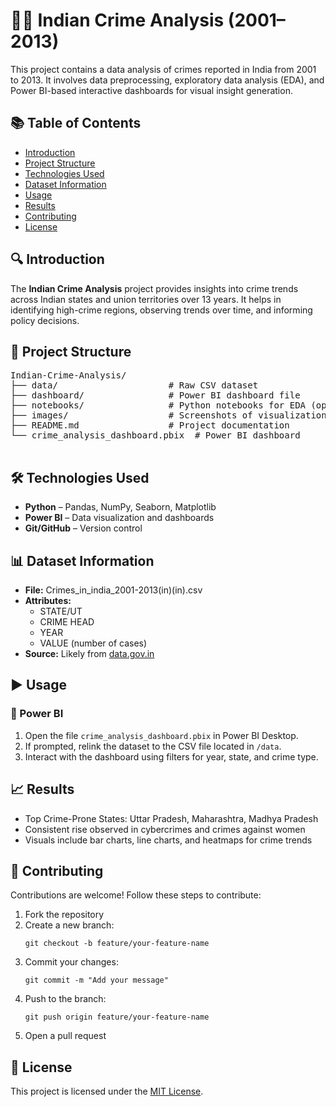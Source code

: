 <!DOCTYPE html>
<html lang="en">
<head>
    <meta charset="UTF-8">
    <title>Indian Crime Analysis (2001–2013)</title>
</head>
<body>
    <h1>🕵️‍♂️ Indian Crime Analysis (2001–2013)</h1>
    <p>This project contains a data analysis of crimes reported in India from 2001 to 2013. It involves data preprocessing, exploratory data analysis (EDA), and Power BI-based interactive dashboards for visual insight generation.</p>

  <h2>📚 Table of Contents</h2>
    <ul>
        <li><a href="#introduction">Introduction</a></li>
        <li><a href="#project-structure">Project Structure</a></li>
        <li><a href="#technologies-used">Technologies Used</a></li>
        <li><a href="#dataset-information">Dataset Information</a></li>
        <li><a href="#usage">Usage</a></li>
        <li><a href="#results">Results</a></li>
        <li><a href="#contributing">Contributing</a></li>
        <li><a href="#license">License</a></li>
    </ul>

  <h2 id="introduction">🔍 Introduction</h2>
    <p>The <strong>Indian Crime Analysis</strong> project provides insights into crime trends across Indian states and union territories over 13 years. It helps in identifying high-crime regions, observing trends over time, and informing policy decisions.</p>

   <h2 id="project-structure">📁 Project Structure</h2>
    <pre>
Indian-Crime-Analysis/
├── data/                     # Raw CSV dataset
├── dashboard/                # Power BI dashboard file
├── notebooks/                # Python notebooks for EDA (optional)
├── images/                   # Screenshots of visualizations
├── README.md                 # Project documentation
└── crime_analysis_dashboard.pbix  # Power BI dashboard
    </pre>

   <h2 id="technologies-used">🛠️ Technologies Used</h2>
    <ul>
        <li><strong>Python</strong> – Pandas, NumPy, Seaborn, Matplotlib</li>
        <li><strong>Power BI</strong> – Data visualization and dashboards</li>
        <li><strong>Git/GitHub</strong> – Version control</li>
    </ul>

  <h2 id="dataset-information">📊 Dataset Information</h2>
    <ul>
        <li><strong>File:</strong> Crimes_in_india_2001-2013(in)(in).csv</li>
        <li><strong>Attributes:</strong>
            <ul>
                <li>STATE/UT</li>
                <li>CRIME HEAD</li>
                <li>YEAR</li>
                <li>VALUE (number of cases)</li>
            </ul>
        </li>
        <li><strong>Source:</strong> Likely from <a href="https://data.gov.in">data.gov.in</a></li>
    </ul>

  <h2 id="usage">▶️ Usage</h2>
    <h3>🔵 Power BI</h3>
    <ol>
        <li>Open the file <code>crime_analysis_dashboard.pbix</code> in Power BI Desktop.</li>
        <li>If prompted, relink the dataset to the CSV file located in <code>/data</code>.</li>
        <li>Interact with the dashboard using filters for year, state, and crime type.</li>
    </ol>

   <h2 id="results">📈 Results</h2>
    <ul>
        <li>Top Crime-Prone States: Uttar Pradesh, Maharashtra, Madhya Pradesh</li>
        <li>Consistent rise observed in cybercrimes and crimes against women</li>
        <li>Visuals include bar charts, line charts, and heatmaps for crime trends</li>
    </ul>

   <h2 id="contributing">🤝 Contributing</h2>
    <p>Contributions are welcome! Follow these steps to contribute:</p>
    <ol>
        <li>Fork the repository</li>
        <li>Create a new branch:
            <pre><code>git checkout -b feature/your-feature-name</code></pre>
        </li>
        <li>Commit your changes:
            <pre><code>git commit -m "Add your message"</code></pre>
        </li>
        <li>Push to the branch:
            <pre><code>git push origin feature/your-feature-name</code></pre>
        </li>
        <li>Open a pull request</li>
    </ol>

   <h2 id="license">📃 License</h2>
    <p>This project is licensed under the <a href="LICENSE">MIT License</a>.</p>
</body>
</html>
